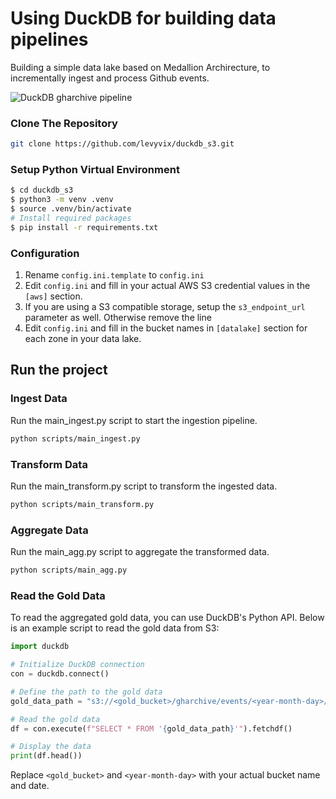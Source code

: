 # Using DuckDB for building data pipelines

Building a simple data lake based on Medallion Archirecture, to incrementally ingest and process Github events.

![DuckDB gharchive pipeline](https://github.com/user-attachments/assets/0b37081e-a786-4687-9a3f-99c768f963b1)

### Clone The Repository

```bash
git clone https://github.com/levyvix/duckdb_s3.git
```

### Setup Python Virtual Environment

```bash
$ cd duckdb_s3
$ python3 -m venv .venv
$ source .venv/bin/activate
# Install required packages
$ pip install -r requirements.txt
```

### Configuration

1. Rename `config.ini.template` to `config.ini`
2. Edit `config.ini` and fill in your actual AWS S3 credential values in the `[aws]` section.
3. If you are using a S3 compatible storage, setup the `s3_endpoint_url` parameter as well. Otherwise remove the line
4. Edit `config.ini` and fill in the bucket names in `[datalake]` section for each zone in your data lake.

## Run the project

### Ingest Data

Run the main_ingest.py script to start the ingestion pipeline.

```bash
python scripts/main_ingest.py
```

### Transform Data

Run the main_transform.py script to transform the ingested data.

```bash
python scripts/main_transform.py
```

### Aggregate Data

Run the main_agg.py script to aggregate the transformed data.

```bash
python scripts/main_agg.py
```

### Read the Gold Data

To read the aggregated gold data, you can use DuckDB's Python API. Below is an example script to read the gold data from S3:

```python
import duckdb

# Initialize DuckDB connection
con = duckdb.connect()

# Define the path to the gold data
gold_data_path = "s3://<gold_bucket>/gharchive/events/<year-month-day>/*.parquet"

# Read the gold data
df = con.execute(f"SELECT * FROM '{gold_data_path}'").fetchdf()

# Display the data
print(df.head())
```

Replace `<gold_bucket>` and `<year-month-day>` with your actual bucket name and date.
